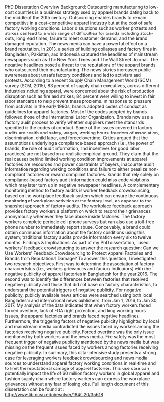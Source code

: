 PhD Dissertation Overview
Background:
Outsourcing manufacturing to low-cost countries is a business strategy used by apparel brands dating back to the middle of the 20th century. Outsourcing enables brands to remain competitive in a cost-competitive apparel industry but at the cost of safe factory working conditions. Labor disruptions such as worker protests and strikes can lead to a wide range of difficulties for brands including stock-outs, long lead times, failure to meet customer demand, and the brand damaged reputation. The news media can have a powerful effect on a brand reputation. In 2013, a series of building collapses and factory fires in Bangladesh, Pakistan, and Indonesia captured the headlines of mainstream newspapers such as The New York Times and The Wall Street Journal. The negative headlines posed a threat to the reputations of the apparel brands who outsourced their manufacturing. The news stories increased public awareness about unsafe factory conditions and led to activism and protests. According to a recent Supply Chain Management World (SCM) survey (SCM, 2015), 83 percent of supply chain executives, across different industries including apparel, were concerned about the risk of production disruption such as fire and strikes; 84 percent were willing to invest in fair labor standards to help prevent these problems.
In response to pressure from activists in the early 1990s, brands adopted codes of conduct as guidelines for apparel factories. Most of the codes adopted by brands followed those of the International Labor Organization.  Brands now use a factory audit process to verify whether suppliers meet the standards specified in the codes of conduct. Some of the issues covered in factory audits are health and safety, wages, working hours, freedom of association, discrimination, child labor, and forced overtime. 
Critics argued that the assumptions underlying a compliance-based approach (i.e., the power of brands, the role of audit information, and incentives for good labor practices) are not based on a realistic empirical ground.  They claim that the real causes behind limited working condition improvements at apparel factories are resources and power constraints of buyers, inaccurate audit information regarding working conditions and failure to either penalize non-compliant factories or reward compliant factories. Brands that rely solely on compliance-based factory audit information could miss code violations which may later turn up in negative newspaper headlines. 
A complementary monitoring method to factory audits is worker feedback crowdsourcing; based on the workplace feedback system which can ensure the continuous monitoring of workplace activities at the factory level, as opposed to the snapshot approach of factory audits. The workplace feedback approach provides factory workers a platform on which to record their grievances anonymously whenever they face abuse inside factories. The factory workers complete periodic cell phone surveys but can also use a toll-free phone number to immediately report abuse. Conceivably, a brand could obtain continuous information about the factory conditions using this system; traditional factory audits provide information every six to twelve months.
Findings & Implications:
As part of my PhD dissertation, I used workers’ feedback crowdsourcing to answer the research question: Can we Use Workers’ Feedback Crowdsourcing to Protect Apparel Factories and Brands from Reputational Damage? To answer this question, I investigated two research objectives. First was to determine the association of factory characteristics (i.e., workers grievances and factory indicators) with the negative publicity of apparel factories in Bangladesh for the year 2016. The second was to identify the differences between factories that received negative publicity and those that did not base on factory characteristics, to understand the potential triggers of negative publicity. For negative publicity, publicly available news articles were searched using both local Bangladeshi and international news publishers, from Jan 1, 2016, to Jan 30, 2017.
My analysis of the data indicated that when factory workers faced forced overtime, lack of FOA right protection, and long working hours issues, the apparel factories and brands faced negative headlines. Furthermore, the triggering factors of negative publicity highlighted by local and mainstream media contradicted the issues faced by workers among the factories receiving negative publicity. Forced overtime was the only issue mentioned by both workers and the news media. Fire safety was the most frequent trigger of negative publicity mentioned by the news media but was missing on the frequent issues faced by workers among factories receiving negative publicity.
In summary, this data-intensive study presents a strong case for leveraging workers feedback crowdsourcing and news media sources to understand apparel factory working conditions in real-time and to limit the reputational damage of apparel factories. This use case can potentially impact the life of 60 million factory workers in global apparel and fashion supply chain where factory workers can express the workplace grievances without any fear of losing jobs.
Full length document of this dissertation can be found at : http://www.lib.ncsu.edu/resolver/1840.20/35618 



